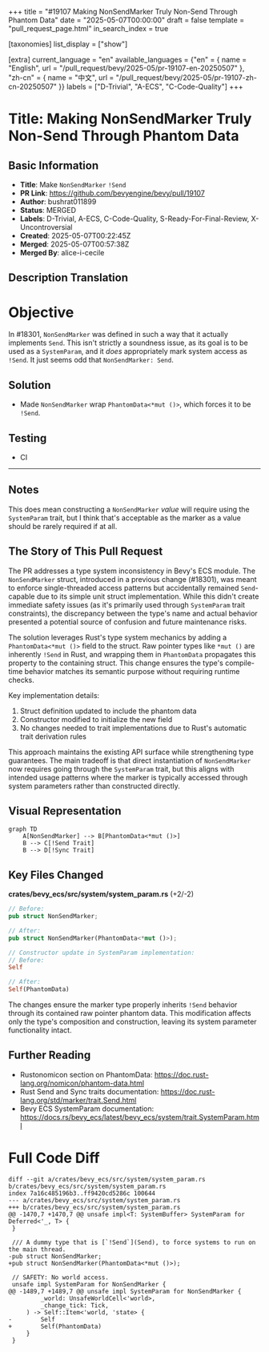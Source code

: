 +++
title = "#19107 Making NonSendMarker Truly Non-Send Through Phantom Data"
date = "2025-05-07T00:00:00"
draft = false
template = "pull_request_page.html"
in_search_index = true

[taxonomies]
list_display = ["show"]

[extra]
current_language = "en"
available_languages = {"en" = { name = "English", url = "/pull_request/bevy/2025-05/pr-19107-en-20250507" }, "zh-cn" = { name = "中文", url = "/pull_request/bevy/2025-05/pr-19107-zh-cn-20250507" }}
labels = ["D-Trivial", "A-ECS", "C-Code-Quality"]
+++

# Title: Making NonSendMarker Truly Non-Send Through Phantom Data

## Basic Information
- **Title**: Make `NonSendMarker` `!Send`
- **PR Link**: https://github.com/bevyengine/bevy/pull/19107
- **Author**: bushrat011899
- **Status**: MERGED
- **Labels**: D-Trivial, A-ECS, C-Code-Quality, S-Ready-For-Final-Review, X-Uncontroversial
- **Created**: 2025-05-07T00:22:45Z
- **Merged**: 2025-05-07T00:57:38Z
- **Merged By**: alice-i-cecile

## Description Translation
# Objective

In #18301, `NonSendMarker` was defined in such a way that it actually implements `Send`. This isn't strictly a soundness issue, as its goal is to be used as a `SystemParam`, and it _does_ appropriately mark system access as `!Send`. It just seems odd that `NonSendMarker: Send`.

## Solution

- Made `NonSendMarker` wrap `PhantomData<*mut ()>`, which forces it to be `!Send`.

## Testing

- CI

---

## Notes

This does mean constructing a `NonSendMarker` _value_ will require using the `SystemParam` trait, but I think that's acceptable as the marker as a value should be rarely required if at all.

## The Story of This Pull Request

The PR addresses a type system inconsistency in Bevy's ECS module. The `NonSendMarker` struct, introduced in a previous change (#18301), was meant to enforce single-threaded access patterns but accidentally remained `Send`-capable due to its simple unit struct implementation. While this didn't create immediate safety issues (as it's primarily used through `SystemParam` trait constraints), the discrepancy between the type's name and actual behavior presented a potential source of confusion and future maintenance risks.

The solution leverages Rust's type system mechanics by adding a `PhantomData<*mut ()>` field to the struct. Raw pointer types like `*mut ()` are inherently `!Send` in Rust, and wrapping them in `PhantomData` propagates this property to the containing struct. This change ensures the type's compile-time behavior matches its semantic purpose without requiring runtime checks.

Key implementation details:
1. Struct definition updated to include the phantom data
2. Constructor modified to initialize the new field
3. No changes needed to trait implementations due to Rust's automatic trait derivation rules

This approach maintains the existing API surface while strengthening type guarantees. The main tradeoff is that direct instantiation of `NonSendMarker` now requires going through the `SystemParam` trait, but this aligns with intended usage patterns where the marker is typically accessed through system parameters rather than constructed directly.

## Visual Representation

```mermaid
graph TD
    A[NonSendMarker] --> B[PhantomData<*mut ()>]
    B --> C[!Send Trait]
    B --> D[!Sync Trait]
```

## Key Files Changed

**crates/bevy_ecs/src/system/system_param.rs** (+2/-2)
```rust
// Before:
pub struct NonSendMarker;

// After:
pub struct NonSendMarker(PhantomData<*mut ()>);
```
```rust
// Constructor update in SystemParam implementation:
// Before:
Self

// After:
Self(PhantomData)
```
The changes ensure the marker type properly inherits `!Send` behavior through its contained raw pointer phantom data. This modification affects only the type's composition and construction, leaving its system parameter functionality intact.

## Further Reading

- Rustonomicon section on PhantomData: https://doc.rust-lang.org/nomicon/phantom-data.html
- Rust Send and Sync traits documentation: https://doc.rust-lang.org/std/marker/trait.Send.html
- Bevy ECS SystemParam documentation: https://docs.rs/bevy_ecs/latest/bevy_ecs/system/trait.SystemParam.html

# Full Code Diff
```
diff --git a/crates/bevy_ecs/src/system/system_param.rs b/crates/bevy_ecs/src/system/system_param.rs
index 7a16c485196b3..ff9420cd5286c 100644
--- a/crates/bevy_ecs/src/system/system_param.rs
+++ b/crates/bevy_ecs/src/system/system_param.rs
@@ -1470,7 +1470,7 @@ unsafe impl<T: SystemBuffer> SystemParam for Deferred<'_, T> {
 }
 
 /// A dummy type that is [`!Send`](Send), to force systems to run on the main thread.
-pub struct NonSendMarker;
+pub struct NonSendMarker(PhantomData<*mut ()>);
 
 // SAFETY: No world access.
 unsafe impl SystemParam for NonSendMarker {
@@ -1489,7 +1489,7 @@ unsafe impl SystemParam for NonSendMarker {
         _world: UnsafeWorldCell<'world>,
         _change_tick: Tick,
     ) -> Self::Item<'world, 'state> {
-        Self
+        Self(PhantomData)
     }
 }
 
```